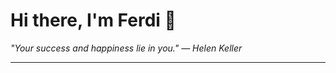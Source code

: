 <h1>Hi there, I'm Ferdi 👋</h1>

<p><em>
  "Your success and happiness lie in you." — Helen Keller
</em></p>

---
